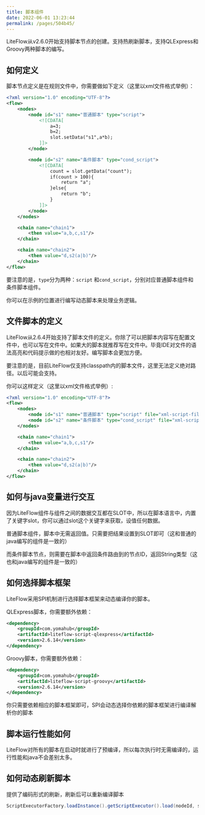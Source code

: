 ```yaml
---
title: 脚本组件
date: 2022-06-01 13:23:44
permalink: /pages/504b45/
---
```


LiteFlow从v2.6.0开始支持脚本节点的创建。支持热刷新脚本，支持QLExpress和Groovy两种脚本的编写。



## 如何定义

脚本节点定义是在规则文件中，你需要做如下定义（这里以xml文件格式举例）：

```xml
<?xml version="1.0" encoding="UTF-8"?>
<flow>
    <nodes>
        <node id="s1" name="普通脚本" type="script">
            <![CDATA[
                a=3;
                b=2;
                slot.setData("s1",a*b);
            ]]>
        </node>

        <node id="s2" name="条件脚本" type="cond_script">
            <![CDATA[
                count = slot.getData("count");
                if(count > 100){
                    return "a";
                }else{
                    return "b";
                }
            ]]>
        </node>
    </nodes>

    <chain name="chain1">
        <then value="a,b,c,s1"/>
    </chain>

    <chain name="chain2">
        <then value="d,s2(a|b)"/>
    </chain>
</flow>
```

要注意的是，`type`分为两种：`script` 和`cond_script`，分别对应普通脚本组件和条件脚本组件。

你可以在示例的位置进行编写动态脚本来处理业务逻辑。

## 文件脚本的定义

LiteFlow从2.6.4开始支持了脚本文件的定义。你除了可以把脚本内容写在配置文件中，也可以写在文件中。如果大的脚本就推荐写在文件中。毕竟IDE对文件的语法高亮和代码提示做的也相对友好。编写脚本会更加方便。

要注意的是，目前LiteFlow仅支持classpath内的脚本文件，这里无法定义绝对路径。以后可能会支持。

你可以这样定义（这里以xml文件格式举例）:

```xml
<?xml version="1.0" encoding="UTF-8"?>
<flow>
    <nodes>
        <node id="s1" name="普通脚本" type="script" file="xml-script-file/s1.groovy"/>
        <node id="s2" name="条件脚本" type="cond_script" file="xml-script-file/s2.groovy"/>
    </nodes>

    <chain name="chain1">
        <then value="a,b,c,s1"/>
    </chain>

    <chain name="chain2">
        <then value="d,s2(a|b)"/>
    </chain>
</flow>
```

## 如何与java变量进行交互

因为LiteFlow组件与组件之间的数据交互都在SLOT中，所以在脚本语言中，内置了关键字slot，你可以通过slot这个关键字来获取，设值任何数据。

普通脚本组件，脚本中无需返回值。只需要把结果设置到SLOT即可（这和普通的java编写的组件是一致的）

而条件脚本节点，则需要在脚本中返回条件路由到的节点ID，返回String类型（这也和java编写的组件是一致的）

## 如何选择脚本框架

LiteFlow采用SPI机制进行选择脚本框架来动态编译你的脚本。

QLExpress脚本，你需要额外依赖：

```xml
<dependency>
    <groupId>com.yomahub</groupId>
    <artifactId>liteflow-script-qlexpress</artifactId>
    <version>2.6.14</version>
</dependency>
```

Groovy脚本，你需要额外依赖：

```xml
<dependency>
    <groupId>com.yomahub</groupId>
    <artifactId>liteflow-script-groovy</artifactId>
    <version>2.6.14</version>
</dependency>
```

你只需要依赖相应的脚本框架即可，SPI会动态选择你依赖的脚本框架进行编译解析你的脚本

## 脚本运行性能如何

LiteFlow对所有的脚本在启动时就进行了预编译，所以每次执行时无需编译的，运行性能和java不会差别太多。

## 如何动态刷新脚本

提供了编码形式的刷新，刷新后可以重新编译脚本

```java
ScriptExecutorFactory.loadInstance().getScriptExecutor().load(nodeId, script);
```

